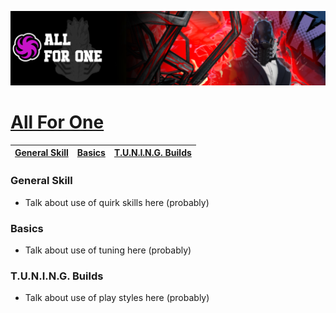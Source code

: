 <p align="center">
    <img src="https://raw.githubusercontent.com/HydrosPlays/ultrarumbleguide/refs/heads/main/images/1600.png" /><br/>
</p>

# [All For One](https://ultrarumble.com/character/16)

| [General Skill](#general-skill) | [Basics](#basics) | [T.U.N.I.N.G. Builds](#tuning-builds) |
|---------------------------------|------------------|--------------------------------------|

### General Skill
- Talk about use of quirk skills here (probably)
  
### Basics 
- Talk about use of tuning here (probably)

### T.U.N.I.N.G. Builds
- Talk about use of play styles here (probably)
